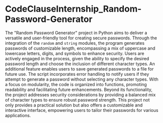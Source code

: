 # CodeClauseInternship_Random-Password-Generator


The "Random Password Generator" project in Python aims to deliver a versatile and user-friendly tool for creating secure passwords. Through the integration of the `random` and `string` modules, the program generates passwords of customizable length, encompassing a mix of uppercase and lowercase letters, digits, and symbols to enhance security. Users are actively engaged in the process, given the ability to specify the desired password length and choose the inclusion of different character types. An additional feature enables users to save generated passwords to a file for future use. The script incorporates error handling to notify users if they attempt to generate a password without selecting any character types. With a focus on modularity, the code is organized into functions, promoting readability and facilitating future enhancements. Beyond its functionality, the project addresses security considerations by providing a balanced mix of character types to ensure robust password strength. This project not only provides a practical solution but also offers a customizable and interactive interface, empowering users to tailor their passwords for various applications.
